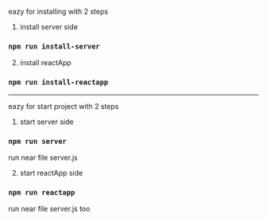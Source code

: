 eazy for installing with 2 steps

1. install server side 

### `npm run install-server`

2. install reactApp

### `npm run install-reactapp`

-----------------------------------

eazy for start project with 2 steps

1. start server side

### `npm run server` 
run near file server.js

2. start reactApp side

### `npm run reactapp`
run near file server.js too